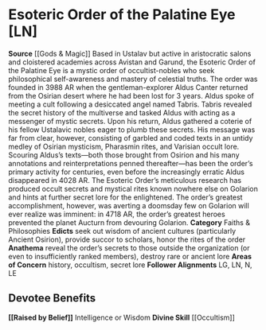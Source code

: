﻿---
ability:
- Intelligence
- Wisdom
ability_boost:
- Intelligence
- Wisdom
alignment: LN
deity:
- '[[DATABASE/deity/Esoteric Order of the Palatine Eye|Esoteric Order of the Palatine
  Eye]]'
deity_category: Faiths & Philosophies
divine_font: null
domain: null
favored_weapon: null
follower_alignment:
- LG
- LN
- LE
- N
id: '199'
name: Esoteric Order of the Palatine Eye
rarity: Common
skill:
- '[[DATABASE/skill/Occultism|Occultism]]'
source: '[[DATABASE/source/Gods & Magic|Gods & Magic]]'
trait: null
type: Deity

---
# Esoteric Order of the Palatine Eye [LN]

**Source** [[Gods & Magic]] 
Based in Ustalav but active in aristocratic salons and cloistered academies across Avistan and Garund, the Esoteric Order of the Palatine Eye is a mystic order of occultist-nobles who seek philosophical self-awareness and mastery of celestial truths. The order was founded in 3988 AR when the gentleman-explorer Aldus Canter returned from the Osirian desert where he had been lost for 3 years. Aldus spoke of meeting a cult following a desiccated angel named Tabris. Tabris revealed the secret history of the multiverse and tasked Aldus with acting as a messenger of mystic secrets. Upon his return, Aldus gathered a coterie of his fellow Ustalavic nobles eager to plumb these secrets. His message was far from clear, however, consisting of garbled and coded texts in an untidy medley of Osirian mysticism, Pharasmin rites, and Varisian occult lore. Scouring Aldus’s texts—both those brought from Osirion and his many annotations and reinterpretations penned thereafter—has been the order’s primary activity for centuries, even before the increasingly erratic Aldus disappeared in 4028 AR. The Esoteric Order’s meticulous research has produced occult secrets and mystical rites known nowhere else on Golarion and hints at further secret lore for the enlightened. The order’s greatest accomplishment, however, was averting a doomsday few on Golarion will ever realize was imminent: in 4718 AR, the order’s greatest heroes prevented the planet Aucturn from devouring Golarion.
**Category** Faiths & Philosophies
**Edicts** seek out wisdom of ancient cultures (particularly Ancient Osirion), provide succor to scholars, honor the rites of the order
**Anathema** reveal the order’s secrets to those outside the organization (or even to insufficiently ranked members), destroy rare or ancient lore
**Areas of Concern** history, occultism, secret lore
**Follower Alignments** LG, LN, N, LE

## Devotee Benefits

**[[Raised by Belief]]** Intelligence or Wisdom
**Divine Skill** [[Occultism]]